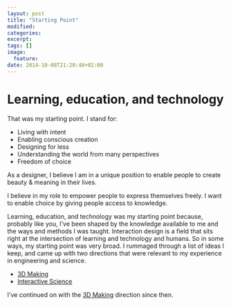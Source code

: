 ```yaml
---
layout: post
title: "Starting Point"
modified:
categories: 
excerpt: 
tags: []
image:
  feature:
date: 2014-10-08T21:20:48+02:00
---
```


# Learning, education, and technology

That was my starting point. I stand for: 

- Living with intent
- Enabling conscious creation
- Designing for less
- Understanding the world from many perspectives
- Freedom of choice

As a designer, I believe I am in a unique position to enable people to create beauty & meaning in their lives. 

I believe in my role to empower people to express themselves freely. I want to enable choice by giving people access to knowledge.

Learning, education, and technology was my starting point because, probably like you, I've been shaped by the knowledge available to me and the ways and methods I was taught. Interaction design is a field that sits right at the intersection of learning and technology and humans. So in some ways, my starting point was very broad. I rummaged through a list of ideas I keep, and came up with two directions that were relevant to my experience in engineering and science.

- [3D Making]({{site.baseurl}}/3d)
- [Interactive Science]({{site.baseurl}}/archive/interactivescience)

I've continued on with the [3D Making]({{site.baseurl}}/3d) direction since then.

<!-- Probably like you, I've experienced first hand how learning can impact lives and change the world. Probably like you, I've struggled with my own education, have been bummed out by poor methods of teaching and communication, failed many times because of environments or contexts that could have been designed so much better.
 -->
